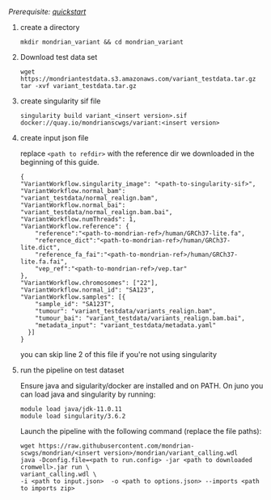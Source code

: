 

*Prerequisite: [quickstart](README.md)*


1. create a directory 
    ```
    mkdir mondrian_variant && cd mondrian_variant
    ```
2. Download test data set

    ```
    wget https://mondriantestdata.s3.amazonaws.com/variant_testdata.tar.gz
    tar -xvf variant_testdata.tar.gz
    ```

3. create singularity sif file
    ```
    singularity build variant_<insert version>.sif docker://quay.io/mondrianscwgs/variant:<insert version>
    ```

4. create input json file

    replace `<path to refdir>` with the reference dir we downloaded in the beginning of this guide.
    
    ```
    {
    "VariantWorkflow.singularity_image": "<path-to-singularity-sif>",
    "VariantWorkflow.normal_bam": "variant_testdata/normal_realign.bam",
    "VariantWorkflow.normal_bai": "variant_testdata/normal_realign.bam.bai",
    "VariantWorkflow.numThreads": 1,
    "VariantWorkflow.reference": {
        "reference":"<path-to-mondrian-ref>/human/GRCh37-lite.fa",
        "reference_dict":"<path-to-mondrian-ref>/human/GRCh37-lite.dict",
        "reference_fa_fai":"<path-to-mondrian-ref>/human/GRCh37-lite.fa.fai",
        "vep_ref":"<path-to-mondrian-ref>/vep.tar"
    },
    "VariantWorkflow.chromosomes": ["22"],
    "VariantWorkflow.normal_id": "SA123",
    "VariantWorkflow.samples": [{
        "sample_id": "SA123T",
        "tumour": "variant_testdata/variants_realign.bam",
        "tumour_bai": "variant_testdata/variants_realign.bam.bai",
        "metadata_input": "variant_testdata/metadata.yaml"
      }]
    }

    ```
    you can skip line 2 of this file if you're not using singularity 

5. run the pipeline on test dataset

    Ensure java and sigularity/docker are installed and on PATH. On juno you can load  java and singularity by running:
    
    ```
    module load java/jdk-11.0.11
    module load singularity/3.6.2
    ```
    
    Launch the pipeline with the following command (replace the file paths):
    
    ```
    wget https://raw.githubusercontent.com/mondrian-scwgs/mondrian/<insert version>/mondrian/variant_calling.wdl
    java -Dconfig.file=<path to run.config> -jar <path to downloaded cromwell>.jar run \
    variant_calling.wdl \
    -i <path to input.json>  -o <path to options.json> --imports <path to imports zip>
    ```

